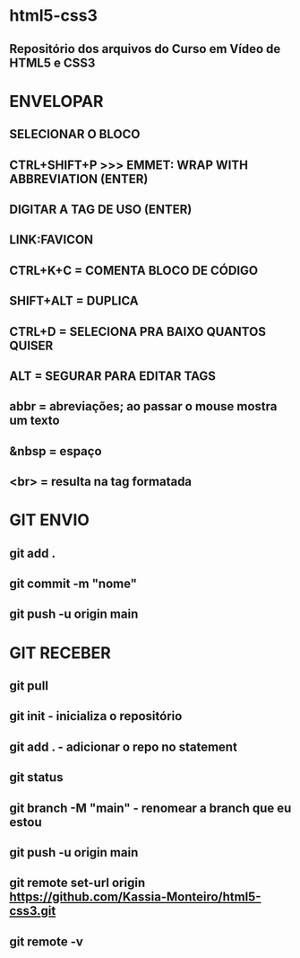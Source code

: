 ﻿# html5-css3
## Repositório dos arquivos do Curso em Vídeo de HTML5 e CSS3

# ENVELOPAR
## SELECIONAR O BLOCO
## CTRL+SHIFT+P >>> EMMET: WRAP WITH ABBREVIATION (ENTER)
## DIGITAR A TAG DE USO (ENTER)

## LINK:FAVICON
## CTRL+K+C = COMENTA BLOCO DE CÓDIGO
## SHIFT+ALT = DUPLICA
## CTRL+D = SELECIONA PRA BAIXO QUANTOS QUISER
## ALT = SEGURAR PARA EDITAR TAGS
## abbr = abreviações; ao passar o mouse mostra um texto
## &nbsp = espaço
## &lt;br&gt; = resulta na tag formatada <br>

# GIT ENVIO
## git add .
## git commit -m "nome"
## git push -u origin main

# GIT RECEBER
## git pull


## git init - inicializa o repositório

## git add . - adicionar o repo no statement

## git status

## git branch -M "main" - renomear a branch que eu estou

## git push -u origin main

## git remote set-url origin https://github.com/Kassia-Monteiro/html5-css3.git

## git remote -v